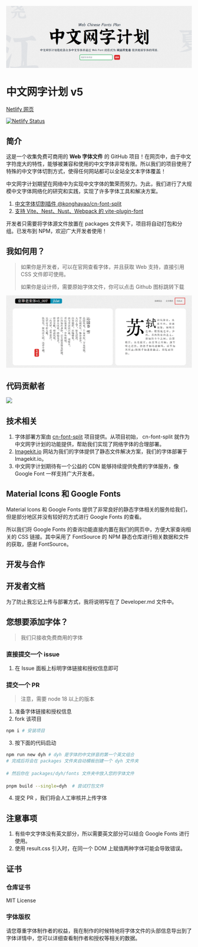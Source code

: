 ![](./assets/title.png)

# 中文网字计划 v5

[Netlify 网页](https://chinese-font.netlify.app/)   

[![Netlify Status](https://api.netlify.com/api/v1/badges/4ab47951-5755-4360-9fe6-236bb5ee95db/deploy-status)](https://app.netlify.com/sites/chinese-font/deploys)

## 简介

这是一个收集免费可商用的 **Web 字体文件** 的 GitHub 项目！在网页中，由于中文字符庞大的特性，能够被兼容和使用的中文字体非常有限。所以我们的项目使用了特殊的中文字体切割方式，使得任何网站都可以全站全文本字体覆盖！

中文网字计划期望在网络中为实现中文字体的繁荣而努力。为此，我们进行了大规模中文字体网络化的研究和实践，实现了许多字体工具和解决方案。

1. [中文字体切割插件 @konghayao/cn-font-split](https://github.com/KonghaYao/cn-font-split)
2. [支持 Vite、Nest、Nust、Webpack 的 vite-plugin-font](https://www.npmjs.com/package/vite-plugin-font)


开发者只需要将字体源文件放置在 packages 文件夹下，项目将自动打包和分组。已发布到 NPM，欢迎广大开发者使用！

## 我如何用？

> 如果你是开发者，可以在官网查看字体，并且获取 Web 支持，直接引用 CSS 文件即可使用。
>
> 如果你是设计师，需要原始字体文件，你可以点击 Github 图标跳转下载

![](./assets/web_support.png)

## 代码贡献者

<a href="https://github.com/KonghaYao/chinese-free-web-font-storage/graphs/contributors">
  <img src="https://contrib.rocks/image?repo=KonghaYao/chinese-free-web-font-storage" />
</a>

## 技术相关

1. 字体部署方案由 [cn-font-split](https://github.com/Konghayao/cn-font-split) 项目提供。从项目初始， cn-font-split 就作为中文网字计划的功能提供，帮助我们实现了网络字体的合理部署。
2. [Imagekit.io](https://imagekit.io/) 网站为我们的字体提供了静态文件解决方案，我们的字体部署于 Imagekit.io。
3. 中文网字计划期待有一个公益的 CDN 能够持续提供免费的字体服务，像 Google Font 一样支持广大开发者。

## Material Icons 和 Google Fonts

Material Icons 和 Google Fonts 提供了非常良好的静态字体相关的服务给我们，但是部分地区并没有较好的方式进行 Google Fonts 的查看。

所以我们将 Google Fonts 的查询功能直接内置在我们的网页中，方便大家查询相关的 CSS 链接。其中采用了 FontSource 的 NPM 静态仓库进行相关数据和文件的获取，感谢 FontSource。

## 开发与合作

## 开发者文档

为了防止我忘记上传与部署方式，我将说明写在了 Developer.md 文件中。

## 您想要添加字体？

> 我们只接收免费商用的字体

### 直接提交一个 issue

1. 在 Issue 面板上标明字体链接和授权信息即可

### 提交一个 PR

> 注意，需要 node 18 以上的版本

1. 准备字体链接和授权信息
2. fork 该项目 
```sh
npm i # 安装项目
```

3. 按下面的代码启动

```sh
npm run new dyh # dyh 是字体的中文拼音的第一个英文组合
# 完成后将会在 packages 文件夹自动模板创建一个 dyh 文件夹

# 然后你在 packages/dyh/fonts 文件夹中放入您的字体文件

pnpm build --single=dyh  # 尝试打包文件

```

4. 提交 PR ，我们将会人工审核并上传字体



## 注意事项

1. 有些中文字体没有英文部分，所以需要英文部分可以结合 Google Fonts 进行使用。
2. 使用 result.css 引入时，在同一个 DOM 上赋值两种字体可能会导致错误。

## 证书

### 仓库证书

MIT License

### 字体版权

请您尊重字体制作者的权益，我在制作的时候特地将字体文件的头部信息导出到了字体详情中，您可以详细查看制作者和授权等相关的数据。